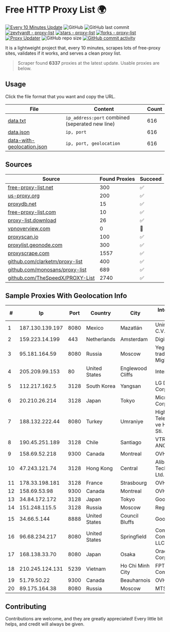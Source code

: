 
# Free HTTP Proxy List 🌍

[![Every 10 Minutes Update](https://github.com/mertguvencli/http-proxy-list/actions/workflows/main.yml/badge.svg?branch=main)](https://github.com/mertguvencli/http-proxy-list/actions/workflows/main.yml)
![GitHub](https://img.shields.io/github/license/mertguvencli/http-proxy-list)
![GitHub last commit](https://img.shields.io/github/last-commit/mertguvencli/http-proxy-list)
[![zevtyardt - proxy-list](https://img.shields.io/static/v1?label=zevtyardt&message=proxy-list&color=blue&logo=github)](https://github.com/zevtyardt/proxy-list "Go to GitHub repo")
[![stars - proxy-list](https://img.shields.io/github/stars/zevtyardt/proxy-list?style=social)](https://github.com/zevtyardt/proxy-list)
[![forks - proxy-list](https://img.shields.io/github/forks/zevtyardt/proxy-list?style=social)](https://github.com/zevtyardt/proxy-list)
[![Proxy Updater](https://github.com/zevtyardt/proxy-list/workflows/Proxy%20Updater/badge.svg)](https://github.com/zevtyardt/proxy-list/actions?query=workflow:"Proxy+Updater")
![GitHub repo size](https://img.shields.io/github/repo-size/zevtyardt/proxy-list)
[![GitHub commit activity](https://img.shields.io/github/commit-activity/m/zevtyardt/proxy-list?logo=commits)](https://github.com/zevtyardt/proxy-list/commits/main)

It is a lightweight project that, every 10 minutes, scrapes lots of free-proxy sites, validates if it works, and serves a clean proxy list.

> Scraper found **6337** proxies at the latest update. Usable proxies are below.

## Usage

Click the file format that you want and copy the URL.

|File|Content|Count|
|----|-------|-----|
|[data.txt](https://raw.githubusercontent.com/mertguvencli/http-proxy-list/main/proxy-list/data.txt)|`ip_address:port` combined (seperated new line)|616|
|[data.json](https://raw.githubusercontent.com/mertguvencli/http-proxy-list/main/proxy-list/data.json)|`ip, port`|616|
|[data-with-geolocation.json](https://raw.githubusercontent.com/mertguvencli/http-proxy-list/main/proxy-list/data-with-geolocation.json)|`ip, port, geolocation`|616|

## Sources

|Source|Found Proxies|Succeed|
|------|-------------|-------|
|[free-proxy-list.net](https://free-proxy-list.net)|300|✅|
|[us-proxy.org](https://www.us-proxy.org)|200|✅|
|[proxydb.net](http://proxydb.net)|15|✅|
|[free-proxy-list.com](https://free-proxy-list.com/?page=&port=&type%5B%5D=http&type%5B%5D=https&up_time=0&search=Search)|10|✅|
|[proxy-list.download](https://www.proxy-list.download/HTTP)|26|✅|
|[vpnoverview.com](https://vpnoverview.com/privacy/anonymous-browsing/free-proxy-servers)|0|🚫|
|[proxyscan.io](https://www.proxyscan.io)|100|✅|
|[proxylist.geonode.com](https://proxylist.geonode.com/api/proxy-list?limit=300&page=1&sort_by=lastChecked&sort_type=desc&protocols=http,https)|300|✅|
|[proxyscrape.com](https://api.proxyscrape.com/v2/?request=displayproxies&protocol=http&timeout=10000&country=all&ssl=all&anonymity=all)|1557|✅|
|[github.com/clarketm/proxy-list](https://raw.githubusercontent.com/clarketm/proxy-list/master/proxy-list-raw.txt)|400|✅|
|[github.com/monosans/proxy-list](https://raw.githubusercontent.com/monosans/proxy-list/main/proxies/http.txt)|689|✅|
|[github.com/TheSpeedX/PROXY-List](https://raw.githubusercontent.com/TheSpeedX/PROXY-List/master/http.txt)|2740|✅|


## Sample Proxies With Geolocation Info

|#|Ip|Port|Country|City|Internet Service Provider|
|-|--|----|-------|----|-------------------------|
|1|187.130.139.197|8080|Mexico|Mazatlán|Uninet S.A. de C.V.|
|2|159.223.14.199|443|Netherlands|Amsterdam|DigitalOcean, LLC|
|3|95.181.164.59|8080|Russia|Moscow|Yegor Andreevich trading as FLP Miglovets|
|4|205.209.99.153|80|United States|Englewood Cliffs|Interserver, Inc|
|5|112.217.162.5|3128|South Korea|Yangsan|LG DACOM Corporation|
|6|20.210.26.214|3128|Japan|Tokyo|Microsoft Corporation|
|7|188.132.222.44|8080|Turkey|Umraniye|High Speed Telekomunikasyon ve Hab. Hiz. Ltd. Sti.|
|8|190.45.251.189|3128|Chile|Santiago|VTR BANDA ANCHA S.A.|
|9|158.69.52.218|9300|Canada|Montreal|OVH SAS|
|10|47.243.121.74|3128|Hong Kong|Central|Alibaba (US) Technology Co., Ltd.|
|11|178.33.198.181|3128|France|Strasbourg|OVH SAS|
|12|158.69.53.98|9300|Canada|Montreal|OVH SAS|
|13|34.84.172.172|3128|Japan|Tokyo|Google LLC|
|14|151.248.115.5|3128|Russia|Moscow|Reg.Ru|
|15|34.66.5.144|8888|United States|Council Bluffs|Google LLC|
|16|96.68.234.217|8080|United States|Springfield|Comcast Cable Communications, LLC|
|17|168.138.33.70|8080|Japan|Osaka|Oracle Corporation|
|18|210.245.124.131|5239|Vietnam|Ho Chi Minh City|FPT Telecom Company|
|19|51.79.50.22|9300|Canada|Beauharnois|OVH SAS|
|20|89.175.164.38|8080|Russia|Moscow|MTS PJSC|



## Contributing

Contributions are welcome, and they are greatly appreciated! Every
little bit helps, and credit will always be given.

